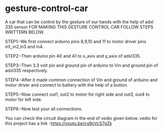 # gesture-control-car
A car that can be control by the gesture of our hands with the help of adxl 335 sensor
FOR MAKING THIS GESTURE CONTROL CAR FOLLOW STEPS WRITTERN BELOW.

STEP1:-We first connect arduino pins 8,9,10 and 11 to motor driver pins in1,,in2,in3 and in4.

STEP2:-Then arduino pin A0 and A1 to x_axix and y_axix of adxl335.

STEP3:-Then 3.3 volt pin and ground pin of arduino to Vin and ground pin of adxl335 respectively.

STEP4:-After it made common connection of Vin and ground of arduino and motor driver and connect to battery with the help of a button.

STEP5:-Now connect out1, out2 to motor for right side and out3, out4 to motor for left side.

STEP6:-Now test your all connections.

You can check the circuit diagram in the end of vedio given below.
vedio for this project has a link -https://youtu.be/cg9cVcS7gZk
